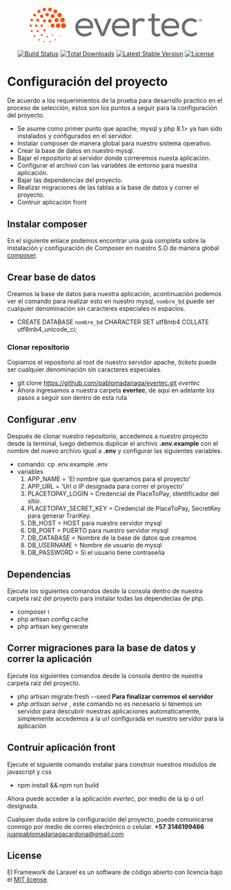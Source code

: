 <p align="center"><a href="https://www.evertecinc.com/" target="_blank"><img src="https://github.com/pablomadariaga/evertec/blob/17cf3bff3e8062aee923b2bbcdf659d461412dce/storage/app/evertec/logo_evertec.svg" width="400" alt="Evertec Logo"></a></p>

<p align="center">
<a href="https://travis-ci.org/laravel/framework"><img src="https://travis-ci.org/laravel/framework.svg" alt="Build Status"></a>
<a href="https://packagist.org/packages/laravel/framework"><img src="https://img.shields.io/packagist/dt/laravel/framework" alt="Total Downloads"></a>
<a href="https://packagist.org/packages/laravel/framework"><img src="https://img.shields.io/packagist/v/laravel/framework" alt="Latest Stable Version"></a>
<a href="https://packagist.org/packages/laravel/framework"><img src="https://img.shields.io/packagist/l/laravel/framework" alt="License"></a>
</p>


# Configuración del proyecto

De acuerdo a los requerimientos de la prueba para desarrollo practico en el proceso de selección, estos son los puntos a seguir para la configuración del proyecto.

-   Se asume como primer punto que apache, mysql y php 8.1> ya han sido instalados y configurados en el servidor.
-   Instalar composer de manera global para nuestro sistema operativo.
-   Crear la base de datos en nuestro mysql.
-   Bajar el repositorio al servidor donde correremos nuesta aplicación.
-   Configurar el archivo con las variables de entorno para nuestra aplicación.
-   Bajar las dependencias del proyecto.
-   Realizar migraciones de las tablas a la base de datos y correr el proyecto.
-   Contruir aplicación front

## Instalar composer

En el siguiente enlace podemos encontrar una guía completa sobre la instalación y configuración de Composer en nuestro S.O de manera global [composer](https://getcomposer.org/doc/00-intro.md).

## Crear base de datos

Creamos la base de datos para nuestra aplicación, acontinuación podemos ver el comando para realizar esto en nuestro mysql, `nombre_bd` puede ser cualquier denominación sin caracteres especiales ni espacios.

-   CREATE DATABASE `nombre_bd` CHARACTER SET utf8mb4 COLLATE utf8mb4_unicode_ci;

### Clonar repositorio
Copiamos el repositorio al root de nuestro servidor apache, _tickets_ puede ser cualquier denominación sin caracteres especiales.

-   git clone https://github.com/pablomadariaga/evertec.git _evertec_
-   Ahora ingresamos a nuestra carpeta **evertec**, de aquí en adelante los pasos a seguir son dentro de esta ruta

## Configurar .env

Después de clonar nuestro repositorio, accedemos a nuestro proyecto desde la terminal, luego debemos duplicar el archivo **.env.example** con el nombre del nuevo archivo igual a **.env** y configurar las siguientes variables.

-   comando: cp .env.example .env
-   variables
    1. APP_NAME = 'El nombre que queramos para el proyecto'
    1. APP_URL = 'Url o IP designada para correr el proyecto'
    1. PLACETOPAY_LOGIN = Credencial de PlaceToPay, identificador del sitio.
    1. PLACETOPAY_SECRET_KEY = Credencial de PlaceToPay, SecretKey para generar TranKey.
    1. DB_HOST = HOST para nuestro servidor mysql
    1. DB_PORT = PUERTO para nuestro servidor mysql
    1. DB_DATABASE = Nombre de la base de datos que creamos
    1. DB_USERNAME = Nombre de usuario de mysql
    1. DB_PASSWORD = Si el usuario tiene contraseña

## Dependencias

Ejecute los siguientes comandos desde la consola dentro de nuestra carpeta raiz del proyecto para instalar todas las dependecias de php.

-   composer i
-   php artisan config:cache
-   php artisan key:generate

## Correr migraciones para la base de datos y correr la aplicación

Ejecute los siguientes comandos desde la consola dentro de nuestra carpeta raiz del proyecto.

-   php artisan migrate:fresh --seed
    **Para finalizar corremos el servidor**
-   _php artisan serve_ , este comando no es necesario si tenemos un servidor para descubrir nuestras aplicaciones automaticamente, simplemente accedemos a la url configurada en nuestro servidor para la aplicación

## Contruir aplicación front

Ejecute el siguiente comando instalar para construir nuestros modulos de javascript y css

-   npm install && npm run build

Ahora puede acceder a la aplicación *evertec*, por medio de la ip o url designada.

Cualquier duda sobre la configuración del proyecto, puede comunicarse conmigo por medio de correo electrónico o celular. 
**+57 3146199466**
[juanpablomadariagacardona@gmail.com](mailto:mailjuanpablomadariagacardona@gmail.com)

## License

El Framework de Laravel es un software de código abierto con licencia bajo el [MIT license](https://opensource.org/licenses/MIT).
